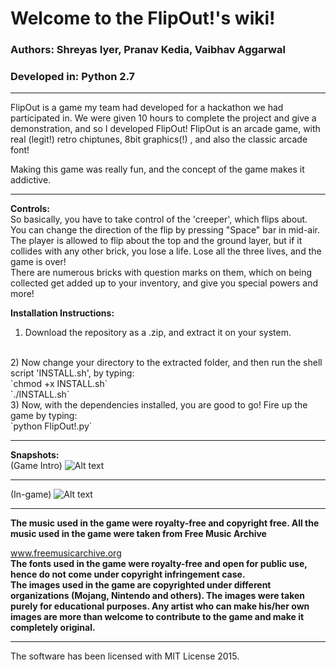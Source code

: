 # Welcome to the FlipOut!'s wiki!

### Authors: Shreyas Iyer, Pranav Kedia, Vaibhav Aggarwal<br>
### Developed in: Python 2.7<br>

***

FlipOut is a game my team had developed for a hackathon we had participated in. We were given 10 hours to complete the project and give a demonstration, and so I developed FlipOut! FlipOut is an arcade game, with real (legit!) retro chiptunes, 8bit graphics(!) , and also the classic arcade font! 

Making this game was really fun, and the concept of the game makes it addictive.

***

**Controls:**<br />
  So basically, you have to take control of the 'creeper', which flips about. You can change the direction of the flip by pressing "Space" bar in mid-air. The player is allowed to flip about the top and the ground layer, but if it collides with any other brick, you lose a life. Lose all the three lives, and the game is over!
<br />
  There are numerous bricks with question marks on them, which on being collected get added up to your inventory, and give you special powers and more!

**Installation Instructions:**
<br />
1) Download the repository as a .zip, and extract it on your system.
<br />
2) Now change your directory to the extracted folder, and then run the shell script 'INSTALL.sh', by typing:<br />
`chmod +x INSTALL.sh`
<br />
`./INSTALL.sh`
<br />
3) Now, with the dependencies installed, you are good to go! Fire up the game by typing: <br />
`python FlipOut!.py`

***

**Snapshots:**
<br>
(Game Intro)
![Alt text](https://github.com/djeof-1/FlipOut/blob/master/Screenshots/Screenshot%232.png "Screenshot #1")

***

(In-game)
![Alt text](https://github.com/djeof-1/FlipOut/blob/master/Screenshots/Screenshot%231.png "Screenshot #2")

***

<b> The music used in the game were royalty-free and copyright free. All the music used in the game were taken from Free Music Archive</b>

www.freemusicarchive.org
<br />
<b> The fonts used in the game were royalty-free and open for public use, hence do not come under copyright infringement case.</b>
<br />
<b> The images used in the game are copyrighted under different organizations (Mojang, Nintendo and others). The images were taken purely for educational purposes. Any artist who can make his/her own images are more than welcome to contribute to the game and make it completely original.</b>

***

The software has been licensed with MIT License 2015.
